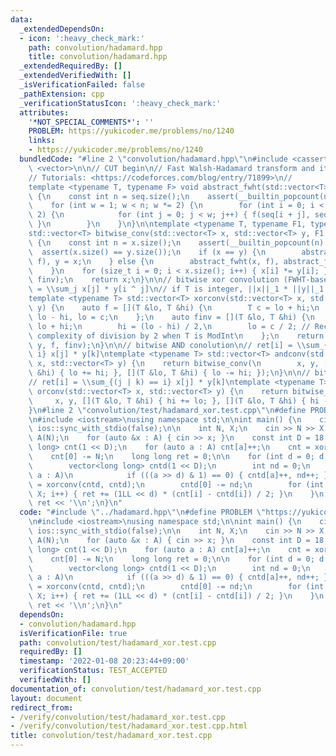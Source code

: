 ```yaml
---
data:
  _extendedDependsOn:
  - icon: ':heavy_check_mark:'
    path: convolution/hadamard.hpp
    title: convolution/hadamard.hpp
  _extendedRequiredBy: []
  _extendedVerifiedWith: []
  _isVerificationFailed: false
  _pathExtension: cpp
  _verificationStatusIcon: ':heavy_check_mark:'
  attributes:
    '*NOT_SPECIAL_COMMENTS*': ''
    PROBLEM: https://yukicoder.me/problems/no/1240
    links:
    - https://yukicoder.me/problems/no/1240
  bundledCode: "#line 2 \"convolution/hadamard.hpp\"\n#include <cassert>\n#include\
    \ <vector>\n\n// CUT begin\n// Fast Walsh-Hadamard transform and its abstraction\n\
    // Tutorials: <https://codeforces.com/blog/entry/71899>\n//            <https://csacademy.com/blog/fast-fourier-transform-and-variations-of-it>\n\
    template <typename T, typename F> void abstract_fwht(std::vector<T> &seq, F f)\
    \ {\n    const int n = seq.size();\n    assert(__builtin_popcount(n) == 1);\n\
    \    for (int w = 1; w < n; w *= 2) {\n        for (int i = 0; i < n; i += w *\
    \ 2) {\n            for (int j = 0; j < w; j++) { f(seq[i + j], seq[i + j + w]);\
    \ }\n        }\n    }\n}\n\ntemplate <typename T, typename F1, typename F2>\n\
    std::vector<T> bitwise_conv(std::vector<T> x, std::vector<T> y, F1 f, F2 finv)\
    \ {\n    const int n = x.size();\n    assert(__builtin_popcount(n) == 1);\n  \
    \  assert(x.size() == y.size());\n    if (x == y) {\n        abstract_fwht(x,\
    \ f), y = x;\n    } else {\n        abstract_fwht(x, f), abstract_fwht(y, f);\n\
    \    }\n    for (size_t i = 0; i < x.size(); i++) { x[i] *= y[i]; }\n    abstract_fwht(x,\
    \ finv);\n    return x;\n}\n\n// bitwise xor convolution (FWHT-based)\n// ret[i]\
    \ = \\sum_j x[j] * y[i ^ j]\n// if T is integer, ||x||_1 * ||y||_1 * 2 < numeric_limits<T>::max()\n\
    template <typename T> std::vector<T> xorconv(std::vector<T> x, std::vector<T>\
    \ y) {\n    auto f = [](T &lo, T &hi) {\n        T c = lo + hi;\n        hi =\
    \ lo - hi, lo = c;\n    };\n    auto finv = [](T &lo, T &hi) {\n        T c =\
    \ lo + hi;\n        hi = (lo - hi) / 2,\n        lo = c / 2; // Reconsider HEAVY\
    \ complexity of division by 2 when T is ModInt\n    };\n    return bitwise_conv(x,\
    \ y, f, finv);\n}\n\n// bitwise AND conolution\n// ret[i] = \\sum_{(j & k) ==\
    \ i} x[j] * y[k]\ntemplate <typename T> std::vector<T> andconv(std::vector<T>\
    \ x, std::vector<T> y) {\n    return bitwise_conv(\n        x, y, [](T &lo, T\
    \ &hi) { lo += hi; }, [](T &lo, T &hi) { lo -= hi; });\n}\n\n// bitwise OR convolution\n\
    // ret[i] = \\sum_{(j | k) == i} x[j] * y[k]\ntemplate <typename T> std::vector<T>\
    \ orconv(std::vector<T> x, std::vector<T> y) {\n    return bitwise_conv(\n   \
    \     x, y, [](T &lo, T &hi) { hi += lo; }, [](T &lo, T &hi) { hi -= lo; });\n\
    }\n#line 2 \"convolution/test/hadamard_xor.test.cpp\"\n#define PROBLEM \"https://yukicoder.me/problems/no/1240\"\
    \n#include <iostream>\nusing namespace std;\n\nint main() {\n    cin.tie(nullptr),\
    \ ios::sync_with_stdio(false);\n\n    int N, X;\n    cin >> N >> X;\n    vector<int>\
    \ A(N);\n    for (auto &x : A) { cin >> x; }\n    const int D = 18;\n    vector<long\
    \ long> cnt(1 << D);\n    for (auto a : A) cnt[a]++;\n    cnt = xorconv(cnt, cnt);\n\
    \    cnt[0] -= N;\n    long long ret = 0;\n\n    for (int d = 0; d < D; d++) {\n\
    \        vector<long long> cntd(1 << D);\n        int nd = 0;\n        for (auto\
    \ a : A)\n            if (((a >> d) & 1) == 0) { cntd[a]++, nd++; }\n        cntd\
    \ = xorconv(cntd, cntd);\n        cntd[0] -= nd;\n        for (int i = 0; i <\
    \ X; i++) { ret += (1LL << d) * (cnt[i] - cntd[i]) / 2; }\n    }\n    cout <<\
    \ ret << '\\n';\n}\n"
  code: "#include \"../hadamard.hpp\"\n#define PROBLEM \"https://yukicoder.me/problems/no/1240\"\
    \n#include <iostream>\nusing namespace std;\n\nint main() {\n    cin.tie(nullptr),\
    \ ios::sync_with_stdio(false);\n\n    int N, X;\n    cin >> N >> X;\n    vector<int>\
    \ A(N);\n    for (auto &x : A) { cin >> x; }\n    const int D = 18;\n    vector<long\
    \ long> cnt(1 << D);\n    for (auto a : A) cnt[a]++;\n    cnt = xorconv(cnt, cnt);\n\
    \    cnt[0] -= N;\n    long long ret = 0;\n\n    for (int d = 0; d < D; d++) {\n\
    \        vector<long long> cntd(1 << D);\n        int nd = 0;\n        for (auto\
    \ a : A)\n            if (((a >> d) & 1) == 0) { cntd[a]++, nd++; }\n        cntd\
    \ = xorconv(cntd, cntd);\n        cntd[0] -= nd;\n        for (int i = 0; i <\
    \ X; i++) { ret += (1LL << d) * (cnt[i] - cntd[i]) / 2; }\n    }\n    cout <<\
    \ ret << '\\n';\n}\n"
  dependsOn:
  - convolution/hadamard.hpp
  isVerificationFile: true
  path: convolution/test/hadamard_xor.test.cpp
  requiredBy: []
  timestamp: '2022-01-08 20:23:44+09:00'
  verificationStatus: TEST_ACCEPTED
  verifiedWith: []
documentation_of: convolution/test/hadamard_xor.test.cpp
layout: document
redirect_from:
- /verify/convolution/test/hadamard_xor.test.cpp
- /verify/convolution/test/hadamard_xor.test.cpp.html
title: convolution/test/hadamard_xor.test.cpp
---
```

